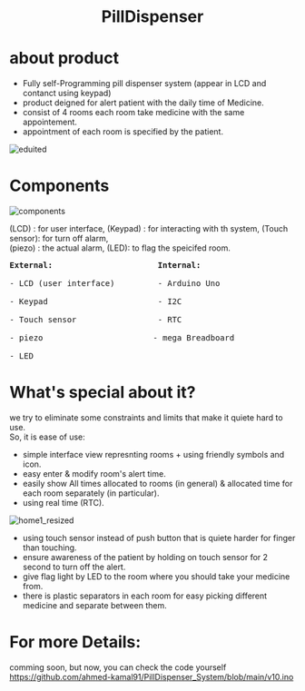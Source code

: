 # <center> PillDispenser</center>
# about product
* Fully self-Programming pill dispenser system (appear in LCD and contanct using keypad)
* product deigned for alert patient with the daily time of Medicine. </br>
* consist of 4 rooms each room take medicine with the same appointement. </br>
* appointment of each room is specified by the patient. </br>

![eduited](https://github.com/ahmed-kamal91/PillDispenser_System/assets/91970695/6f66b66b-1ba7-4fa1-91b8-67f11b70d9bf)

# Components

![components](https://github.com/ahmed-kamal91/PillDispenser_System/assets/91970695/ebfe4ba5-587b-4a39-b328-556d0e683ff1)

(LCD) : for user interface, (Keypad) : for interacting with th system, (Touch sensor): for turn off alarm, </br>
(piezo) : the actual alarm, (LED): to flag the speicifed room. </br>

<pre>
<b>External:</b>                      <b>Internal:</b></br>
- LCD (user interface)         - Arduino Uno </br>
- Keypad                       - I2C </br>
- Touch sensor                 - RTC </br>
- piezo                       - mega Breadboard </br>
- LED 
</pre>
# What's special about it?
we try to eliminate some constraints and limits that make it quiete hard to use. </br>
So, it is ease of use: </br>




  * simple interface view represnting rooms + using friendly symbols and icon.  
  * easy enter & modify room's alert time.
  * easily show All times allocated to rooms (in general) & allocated time for each room separately (in particular).
  * using real time (RTC).

![home1_resized](https://github.com/ahmed-kamal91/PillDispenser_System/assets/91970695/b7713699-e7e5-4e6b-b19c-f07f74fbb3f7)

  * using touch sensor instead of push button that is quiete harder for finger than touching.
  * ensure awareness of the patient by holding on touch sensor for 2 second to turn off the alert.
  * give flag light by LED to the room where you should take your medicine from.
  * there is plastic separators in each room for easy picking different medicine and separate between them.

# For more Details:
 comming soon, but now, you can check the code yourself </br>
 https://github.com/ahmed-kamal91/PillDispenser_System/blob/main/v10.ino
 
